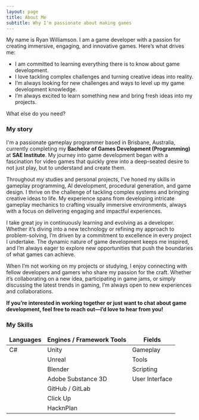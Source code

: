```yaml
---
layout: page
title: About Me
subtitle: Why I'm passionate about making games
---
```


My name is Ryan Williamson. I am a game developer with a passion for creating immersive, engaging, and innovative games. Here’s what drives me:

- I am committed to learning everything there is to know about game development.
- I love tackling complex challenges and turning creative ideas into reality.
- I’m always looking for new challenges and ways to level up my game development knowledge.
- I’m always excited to learn something new and bring fresh ideas into my projects.

What else do you need?

### My story

I'm a passionate gameplay programmer based in Brisbane, Australia, currently completing my **Bachelor of Games Development (Programming)** at **SAE Institute**. My journey into game development began with a fascination for video games that quickly grew into a deep-seated desire to not just play, but to understand and create them.

Throughout my studies and personal projects, I've honed my skills in gameplay programming, AI development, procedural generation, and game design. I thrive on the challenge of tackling complex systems and bringing creative ideas to life. My experience spans from developing intricate gameplay mechanics to crafting visually immersive environments, always with a focus on delivering engaging and impactful experiences.

I take great joy in continuously learning and evolving as a developer. Whether it’s diving into a new technology or refining my approach to problem-solving, I’m driven by a commitment to excellence in every project I undertake. The dynamic nature of game development keeps me inspired, and I’m always eager to explore new opportunities that push the boundaries of what games can achieve.

When I’m not working on my projects or studying, I enjoy connecting with fellow developers and gamers who share my passion for the craft. Whether it’s collaborating on a new idea, participating in game jams, or simply discussing the latest trends in gaming, I’m always open to new experiences and collaborations.

**If you’re interested in working together or just want to chat about game development, feel free to reach out—I’d love to hear from you!**


### My Skills
 
<style>
table {
    border-collapse: collapse;
}
table, th, td {
   border: none;
}
blockquote {
    border-left: none;
    padding-left: 10px;
}
</style>

| Languages    | Engines / Framework Tools | Fields             |
| ------------ | ------------------------- | ------------------ |
| C#           | Unity                     | Gameplay           |
|              | Unreal                    | Tools              |
|              | Blender                   | Scripting          |
|              | Adobe Substance 3D        | User Interface     |
|              | GitHub / GitLab           |                    |
|              | Click Up                  |                    |
|              | HacknPlan                 |                    |






